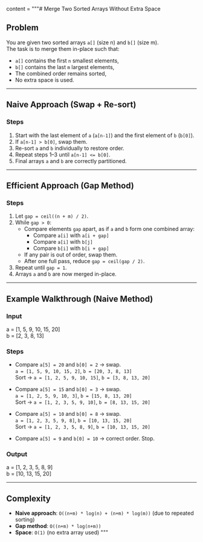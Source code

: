 content = """# Merge Two Sorted Arrays Without Extra Space

## Problem
You are given two sorted arrays `a[]` (size n) and `b[]` (size m).  
The task is to merge them in-place such that:
- `a[]` contains the first `n` smallest elements,
- `b[]` contains the last `m` largest elements,
- The combined order remains sorted,
- No extra space is used.

---

## Naive Approach (Swap + Re-sort)

### Steps
1. Start with the last element of `a` (`a[n-1]`) and the first element of `b` (`b[0]`).
2. If `a[n-1] > b[0]`, swap them.
3. Re-sort `a` and `b` individually to restore order.
4. Repeat steps 1–3 until `a[n-1] <= b[0]`.
5. Final arrays `a` and `b` are correctly partitioned.

---

## Efficient Approach (Gap Method)

### Steps
1. Let `gap = ceil((n + m) / 2)`.
2. While `gap > 0`:
   - Compare elements `gap` apart, as if `a` and `b` form one combined array:
     - Compare `a[i]` with `a[i + gap]`
     - Compare `a[i]` with `b[j]`
     - Compare `b[i]` with `b[i + gap]`
   - If any pair is out of order, swap them.
   - After one full pass, reduce `gap = ceil(gap / 2)`.
3. Repeat until `gap = 1`.
4. Arrays `a` and `b` are now merged in-place.

---

## Example Walkthrough (Naive Method)

### Input
a = [1, 5, 9, 10, 15, 20]  
b = [2, 3, 8, 13]

### Steps
- Compare `a[5] = 20` and `b[0] = 2` → swap.  
  `a = [1, 5, 9, 10, 15, 2]`, `b = [20, 3, 8, 13]`  
  Sort → `a = [1, 2, 5, 9, 10, 15]`, `b = [3, 8, 13, 20]`

- Compare `a[5] = 15` and `b[0] = 3` → swap.  
  `a = [1, 2, 5, 9, 10, 3]`, `b = [15, 8, 13, 20]`  
  Sort → `a = [1, 2, 3, 5, 9, 10]`, `b = [8, 13, 15, 20]`

- Compare `a[5] = 10` and `b[0] = 8` → swap.  
  `a = [1, 2, 3, 5, 9, 8]`, `b = [10, 13, 15, 20]`  
  Sort → `a = [1, 2, 3, 5, 8, 9]`, `b = [10, 13, 15, 20]`

- Compare `a[5] = 9` and `b[0] = 10` → correct order. Stop.

### Output
a = [1, 2, 3, 5, 8, 9]  
b = [10, 13, 15, 20]

---

## Complexity
- **Naive approach**: `O((n+m) * log(n) + (n+m) * log(m))` (due to repeated sorting)
- **Gap method**: `O((n+m) * log(n+m))`
- **Space**: `O(1)` (no extra array used)
"""
